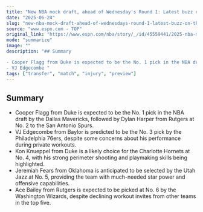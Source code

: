 ```yaml
---
title: "New NBA mock draft, ahead of Wednesday's Round 1: Latest buzz on the chaotic top-10 picks"
date: "2025-06-24"
slug: "new-nba-mock-draft-ahead-of-wednesdays-round-1-latest-buzz-on-the-chaotic-top10-picks"
source: "www.espn.com - TOP"
original_link: "https://www.espn.com/nba/story/_/id/45559441/2025-nba-mock-draft-latest-first-second-round-predictions-all-59-picks"
mode: "summarize"
image: ""
description: "## Summary

- Cooper Flagg from Duke is expected to be the No. 1 pick in the NBA draft by the Dallas Mavericks, followed by Dylan Harper from Rutgers at No. 2 to the San Antonio Spurs.
- VJ Edgecombe "
tags: ["transfer", "match", "injury", "preview"]
---
```


## Summary

- Cooper Flagg from Duke is expected to be the No. 1 pick in the NBA draft by the Dallas Mavericks, followed by Dylan Harper from Rutgers at No. 2 to the San Antonio Spurs.
- VJ Edgecombe from Baylor is predicted to be the No. 3 pick by the Philadelphia 76ers, despite some concerns about his performance during private workouts.
- Kon Knueppel from Duke is a likely choice for the Charlotte Hornets at No. 4, with his strong perimeter shooting and playmaking skills being highlighted.
- Jeremiah Fears from Oklahoma is anticipated to be selected by the Utah Jazz at No. 5, providing the team with much-needed star power and offensive capabilities.
- Ace Bailey from Rutgers is expected to be picked at No. 6 by the Washington Wizards, despite declining workout invites from other teams in the top five.